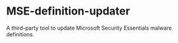 # MSE-definition-updater
A third-party tool to update Microsoft Security Essentials malware definitions.
